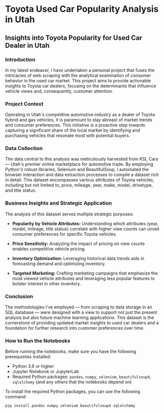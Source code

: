 # Toyota Used Car Popularity Analysis in Utah

## Insights into Toyota Popularity for Used Car Dealer in Utah

### Introduction

In my latest endeavor, I have undertaken a personal project that fuses the intricacies of web scraping with the analytical examination of consumer behavior in the used car market. This project aims to provide actionable insights to Toyota car dealers, focusing on the determinants that influence vehicle views and, consequently, customer attention.

### Project Context

Operating in Utah's competitive automotive industry as a dealer of Toyota hybrid and gas vehicles, it is paramount to stay abreast of market trends and consumer preferences. This initiative is a proactive step towards capturing a significant share of the local market by identifying and purchasing vehicles that resonate most with potential buyers.

### Data Collection

The data central to this analysis was meticulously harvested from KSL Cars — Utah's premier online marketplace for automotive trade. By employing Python's robust libraries, Selenium and BeautifulSoup, I automated the browser interaction and data extraction processes to compile a dataset rich in detail. This dataset encompasses various attributes of Toyota vehicles, including but not limited to, price, mileage, year, make, model, drivetype, and title status.

### Business Insights and Strategic Application

The analysis of this dataset serves multiple strategic purposes:

- **Popularity by Vehicle Attributes:** Understanding which attributes (year, model, mileage, title status) correlate with higher view counts can unveil consumer preferences for specific Toyota vehicles.

- **Price Sensitivity:** Analyzing the impact of pricing on view counts enables competitive vehicle pricing.

- **Inventory Optimization:** Leveraging historical data trends aids in forecasting demand and optimizing inventory.

- **Targeted Marketing:** Crafting marketing campaigns that emphasize the most viewed vehicle attributes and leveraging less popular features to bolster interest in other inventory.

### Conclusion

The methodologies I've employed — from scraping to data storage in an SQL database — were designed with a view to support not just the present analysis but also future machine learning applications. This dataset is the cornerstone of providing updated market insights to used car dealers and a foundation for further research into customer preferences over time.

### How to Run the Notebooks

Before running the notebooks, make sure you have the following prerequisites installed:

- Python 3.6 or higher
- Jupyter Notebook or JupyterLab
- Required Python packages: `pandas`, `numpy`, `selenium`, `beautifulsoup4`, `sqlalchemy` (and any others that the notebooks depend on)

To install the required Python packages, you can use the following command:

```bash
pip install pandas numpy selenium beautifulsoup4 sqlalchemy
```
